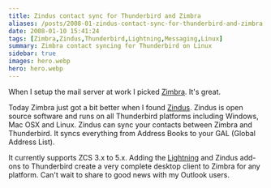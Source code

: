 ```yaml
---
title: Zindus contact sync for Thunderbird and Zimbra
aliases: /posts/2008-01-zindus-contact-sync-for-thunderbird-and-zimbra
date: 2008-01-10 15:41:24
tags: [Zimbra,Zindus,Thunderbird,Lightning,Messaging,Linux]
summary: Zimbra contact syncing for Thunderbird on Linux
sidebar: true
images: hero.webp
hero: hero.webp
---
```


When I setup the mail server at work I picked [Zimbra](http://www.zimbra.com/).
It's great.

Today Zimbra just got a bit better when I found [Zindus](http://www.zindus.com).
Zindus is open source software and runs on all Thunderbird platforms including
Windows, Mac OSX and Linux. Zindus can sync your contacts between Zimbra and
Thunderbird. It syncs everything from Address Books to your GAL (Global Address List).

It currently supports ZCS 3.x to 5.x. Adding the [Lightning](http://www.mozilla.org/projects/calendar/)
and Zindus add-ons to Thunderbird create a very complete desktop client to
Zimbra for any platform. Can't wait to share to good news with my Outlook users.
